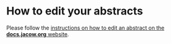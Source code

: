 # How to edit your abstracts

Please follow the [instructions on how to edit an abstract on the **docs.jacow.org** website](https://docs.jacow.org/General/editing/).
